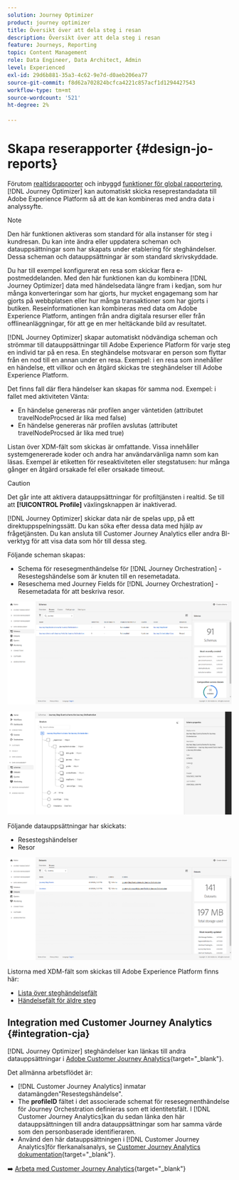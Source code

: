 ```yaml
---
solution: Journey Optimizer
product: journey optimizer
title: Översikt över att dela steg i resan
description: Översikt över att dela steg i resan
feature: Journeys, Reporting
topic: Content Management
role: Data Engineer, Data Architect, Admin
level: Experienced
exl-id: 29d6b881-35a3-4c62-9e7d-d0aeb206ea77
source-git-commit: f8d62a702824bcfca4221c857acf1d1294427543
workflow-type: tm+mt
source-wordcount: '521'
ht-degree: 2%

---
```


# Skapa reserapporter {#design-jo-reports}

Förutom [realtidsrapporter](live-report.md) och inbyggd [funktioner för global rapportering](global-report.md), [!DNL Journey Optimizer] kan automatiskt skicka reseprestandadata till Adobe Experience Platform så att de kan kombineras med andra data i analyssyfte.

>[!NOTE]
>
>Den här funktionen aktiveras som standard för alla instanser för steg i kundresan. Du kan inte ändra eller uppdatera scheman och datauppsättningar som har skapats under etablering för steghändelser. Dessa scheman och datauppsättningar är som standard skrivskyddade.

Du har till exempel konfigurerat en resa som skickar flera e-postmeddelanden. Med den här funktionen kan du kombinera [!DNL Journey Optimizer] data med händelsedata längre fram i kedjan, som hur många konverteringar som har gjorts, hur mycket engagemang som har gjorts på webbplatsen eller hur många transaktioner som har gjorts i butiken. Reseinformationen kan kombineras med data om Adobe Experience Platform, antingen från andra digitala resurser eller från offlineanläggningar, för att ge en mer heltäckande bild av resultatet.

[!DNL Journey Optimizer] skapar automatiskt nödvändiga scheman och strömmar till datauppsättningar till Adobe Experience Platform för varje steg en individ tar på en resa. En steghändelse motsvarar en person som flyttar från en nod till en annan under en resa. Exempel: i en resa som innehåller en händelse, ett villkor och en åtgärd skickas tre steghändelser till Adobe Experience Platform.

Det finns fall där flera händelser kan skapas för samma nod. Exempel: i fallet med aktiviteten Vänta:

* En händelse genereras när profilen anger väntetiden (attributet travelNodeProcsed är lika med false)
* En händelse genereras när profilen avslutas (attributet travelNodeProcsed är lika med true)

Listan över XDM-fält som skickas är omfattande. Vissa innehåller systemgenererade koder och andra har användarvänliga namn som kan läsas. Exempel är etiketten för reseaktiviteten eller stegstatusen: hur många gånger en åtgärd orsakade fel eller orsakade timeout.

>[!CAUTION]
>
>Det går inte att aktivera datauppsättningar för profiltjänsten i realtid. Se till att **[!UICONTROL Profile]** växlingsknappen är inaktiverad.

[!DNL Journey Optimizer] skickar data när de spelas upp, på ett direktuppspelningssätt. Du kan söka efter dessa data med hjälp av frågetjänsten. Du kan ansluta till Customer Journey Analytics eller andra BI-verktyg för att visa data som hör till dessa steg.

Följande scheman skapas:

* Schema för resesegmenthändelse för [!DNL Journey Orchestration] - Resestegshändelse som är knuten till en resemetadata.
* Reseschema med Journey Fields för [!DNL Journey Orchestration] - Resemetadata för att beskriva resor.

![](assets/sharing1.png)

![](assets/sharing2.png)

Följande datauppsättningar har skickats:

* Resestegshändelser
* Resor

![](assets/sharing3.png)

Listorna med XDM-fält som skickas till Adobe Experience Platform finns här:

* [Lista över steghändelsefält](../reports/sharing-field-list.md)
* [Händelsefält för äldre steg](../reports/sharing-legacy-fields.md)

## Integration med Customer Journey Analytics {#integration-cja}

[!DNL Journey Optimizer] steghändelser kan länkas till andra datauppsättningar i [Adobe Customer Journey Analytics](https://experienceleague.adobe.com/docs/analytics-platform/using/cja-overview/cja-overview.html){target="_blank"}.

Det allmänna arbetsflödet är:

* [!DNL Customer Journey Analytics] inmatar datamängden&quot;Resestegshändelse&quot;.
* The **profileID** fältet i det associerade schemat för resesegmenthändelse för Journey Orchestration definieras som ett identitetsfält. I [!DNL Customer Journey Analytics]kan du sedan länka den här datauppsättningen till andra datauppsättningar som har samma värde som den personbaserade identifieraren.
* Använd den här datauppsättningen i [!DNL Customer Journey Analytics]för flerkanalsanalys, se [Customer Journey Analytics dokumentation](https://experienceleague.adobe.com/docs/analytics-platform/using/cja-usecases/cross-channel.html){target="_blank"}.

➡️ [Arbeta med Customer Journey Analytics](cja-ajo.md){target="_blank"}
